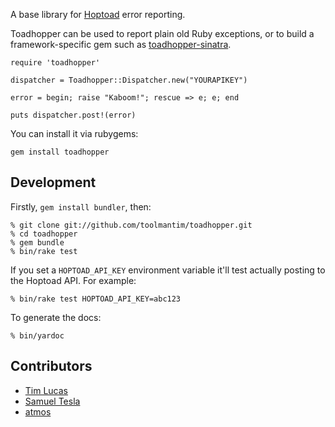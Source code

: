 A base library for [Hoptoad](http://www.hoptoadapp.com/) error reporting.

Toadhopper can be used to report plain old Ruby exceptions, or to build a framework-specific gem such as [toadhopper-sinatra](http://github.com/toolmantim/toadhopper-sinatra).

    require 'toadhopper'

    dispatcher = Toadhopper::Dispatcher.new("YOURAPIKEY")

    error = begin; raise "Kaboom!"; rescue => e; e; end

    puts dispatcher.post!(error)

You can install it via rubygems:

    gem install toadhopper

## Development

Firstly, `gem install bundler`, then:

    % git clone git://github.com/toolmantim/toadhopper.git
    % cd toadhopper
    % gem bundle
    % bin/rake test

If you set a `HOPTOAD_API_KEY` environment variable it'll test actually posting to the Hoptoad API. For example:

    % bin/rake test HOPTOAD_API_KEY=abc123

To generate the docs:

    % bin/yardoc

## Contributors

* [Tim Lucas](http://github.com/toolmantim)
* [Samuel Tesla](http://github.com/stesla)
* [atmos](http://github.com/atmos)
